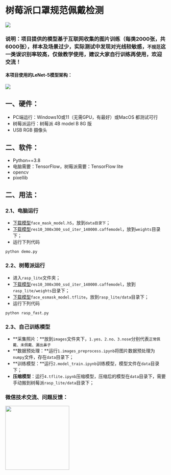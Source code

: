 # 树莓派口罩规范佩戴检测

![](https://enpei-md.oss-cn-hangzhou.aliyuncs.com/img20220319164803.png?x-oss-process=style/wp)



### 说明：项目提供的模型基于互联网收集的图片训练（每类2000张，共6000张），样本及场景过少，实际测试中发现对光线较敏感，`不规范`这一类误识别率较高，仅做教学使用，建议大家自行训练再使用，欢迎交流！

#### 本项目使用的LeNet-5模型架构：

![](https://enpei-md.oss-cn-hangzhou.aliyuncs.com/imgcnn.png?x-oss-process=style/wp)



## 一、硬件：

* PC端运行：Windows10或11（无需GPU，有最好）或MacOS 都测试可行
* 树莓派运行：树莓派 4B model B 8G 版
* USB RGB 摄像头

## 二、软件：

* Python==3.8
* 电脑需要：TensorFlow，树莓派需要：TensorFlow lite
* opencv 
* pixellib

## 二、用法：

### 2.1、电脑运行

* [下载模型](https://github.com/enpeizhao/CVprojects/releases/tag/Models)`face_mask_model.h5`，放到`data目录下`；
* [下载模型](https://github.com/enpeizhao/CVprojects/releases/tag/Models)`res10_300x300_ssd_iter_140000.caffemodel`，放到`weights`目录下；
* 运行下列代码

```
python demo.py
```

### 2.2、树莓派运行

* 进入`rasp_lite`文件夹；
* [下载模型](https://github.com/enpeizhao/CVprojects/releases/tag/Models)`res10_300x300_ssd_iter_140000.caffemodel`，放到`rasp_lite/weights`目录下；
* [下载模型](https://github.com/enpeizhao/CVprojects/releases/tag/Models)`face_esmask_model.tflite`，放到`rasp_lite/data`目录下；
* 运行下列代码

```
python rasp_fast.py
```

### 2.3、自己训练模型

* **采集照片：**放到`images`文件夹下，`1.yes、2.no、3.nose`分别代表`正常佩戴、未佩戴、漏出鼻子`
* **数据预处理：**运行`1.images_preprocess.ipynb`将图片数据预处理为`numpy`文件，存在`data`目录下；
* **训练模型：**运行`2.model_train.ipynb`训练模型，模型文件在`data`目录下；
* **压缩模型**：运行`4.tflite.ipynb`压缩模型，压缩后的模型在`data`目录下，需要手动搬到树莓派`rasp_lite/data`目录下；











### 微信技术交流、问题反馈：

<img src="https://enpei-md.oss-cn-hangzhou.aliyuncs.com/imgIMG_5862.JPG?x-oss-process=style/wp" style="width:200px;" />

